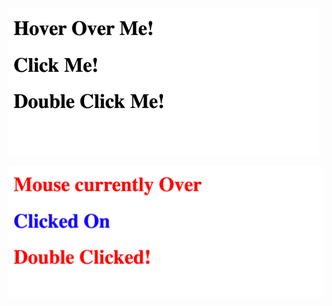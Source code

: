 ![](https://github.com/codeaprendiz/_assets/blob/master/html-css-kitchen/dom-events-part1.png)

![](https://github.com/codeaprendiz/_assets/blob/master/html-css-kitchen/dom-events-part2.png)
